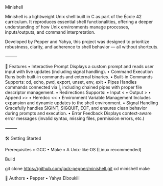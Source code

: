 Minishell

Minishell is a lightweight Unix shell built in C as part of the École 42 curriculum. It reproduces essential shell functionalities, offering a deeper understanding of how Unix environments manage processes, inputs/outputs, and command interpretation.

Developed by Pepper and Yahya, this project was designed to prioritize robustness, clarity, and adherence to shell behavior — all without shortcuts.

⸻

🚀 Features
	•	Interactive Prompt
Displays a custom prompt and reads user input with live updates (including signal handling).
	•	Command Execution
Runs both built-in commands and external binaries.
	•	Built-in Commands
Supports:
cd, echo, pwd, export, unset, env, exit
	•	Pipes
Handles commands connected via |, including chained pipes with proper file descriptor management.
	•	Redirections
Supports:
	•	Input <
	•	Output >
	•	Append >>
	•	Heredoc <<
	•	Environment Variable Management
Includes expansion and dynamic updates to the shell environment.
	•	Signal Handling
Gracefully handles SIGINT, SIGQUIT, EOF, and ensures clean behavior during prompts and execution.
	•	Error Feedback
Displays context-aware error messages (invalid syntax, missing files, permission errors, etc.)

⸻

🛠 Getting Started

Prerequisites
	•	GCC
	•	Make
	•	A Unix-like OS (Linux recommended)

 Build

 git clone https://github.com/jack-pepper/minishell.git
cd minishell
make

👥 Authors
	•	Pepper
	•	Yahya Elboukili

